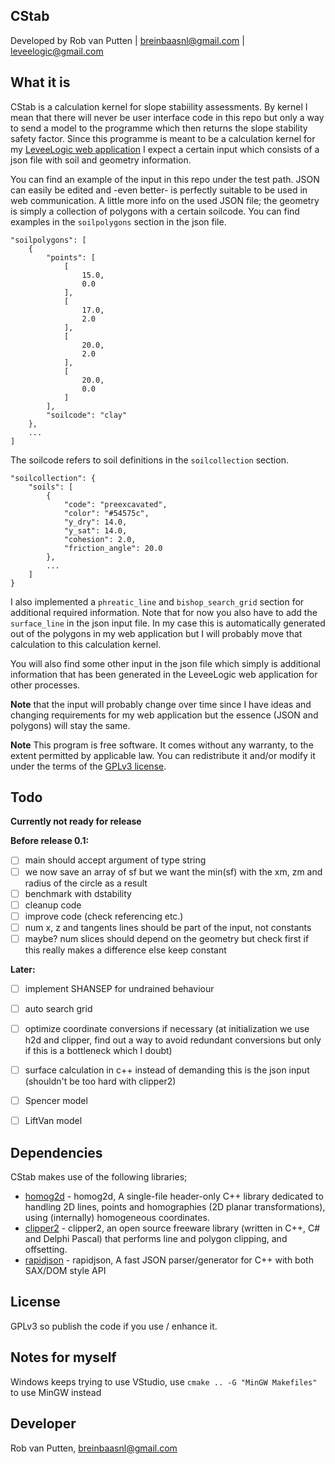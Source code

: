 ## CStab

Developed by Rob van Putten | breinbaasnl@gmail.com | leveelogic@gmail.com

## What it is

CStab is a calculation kernel for slope stabiility assessments. By kernel I mean that there will never be user interface 
code in this repo but only a way to send a model to the programme which then returns the slope stability safety factor. 
Since this programme is meant to be a calculation kernel for my [LeveeLogic web application](https://app.leveelogic.com) 
I expect a certain input which consists of a json file with soil and geometry information. 

You can find an example of the input in this repo under the test path. JSON can easily be edited and -even better- is
perfectly suitable to be used in web communication. A little more info on the used JSON file; the geometry is 
simply a collection of polygons with a certain soilcode. You can find examples in the ```soilpolygons``` section in
the json file. 

```
"soilpolygons": [
    {
        "points": [
            [
                15.0,
                0.0
            ],
            [
                17.0,
                2.0
            ],
            [
                20.0,
                2.0
            ],
            [
                20.0,
                0.0
            ]
        ],
        "soilcode": "clay"
    },
    ...
]
```

The soilcode refers to soil definitions in the ```soilcollection``` section. 

```
"soilcollection": {
    "soils": [
        {
            "code": "preexcavated",
            "color": "#54575c",
            "y_dry": 14.0,
            "y_sat": 14.0,
            "cohesion": 2.0,
            "friction_angle": 20.0
        },
        ...
    ]
}
```

I also implemented a ```phreatic_line``` and ```bishop_search_grid``` section for additional required information. Note that for now
you also have to add the ```surface_line``` in the json input file. In my case this is automatically generated out
of the polygons in my web application but I will probably move that calculation to this calculation kernel. 

You will also find some other input in the json file which simply is additional information that has been generated in
the LeveeLogic web application for other processes.

**Note** that the input will probably change over time since I have ideas and changing requirements for my web 
application but the essence (JSON and polygons) will stay the same.

**Note**
This program is free software. It comes without any warranty, to
the extent permitted by applicable law. You can redistribute it
and/or modify it under the terms of the [GPLv3 license](https://www.gnu.org/licenses/gpl-3.0.nl.html).

## Todo

**Currently not ready for release**

**Before release 0.1:**
* [ ] main should accept argument of type string
* [ ] we now save an array of sf but we want the min(sf) with the xm, zm and radius of the circle as a result
* [ ] benchmark with dstability
* [ ] cleanup code
* [ ] improve code (check referencing etc.)
* [ ] num x, z and tangents lines should be part of the input, not constants
* [ ] maybe? num slices should depend on the geometry but check first if this really makes a difference else keep constant

**Later:**
* [ ] implement SHANSEP for undrained behaviour
* [ ] auto search grid
* [ ] optimize coordinate conversions if necessary (at initialization we use h2d and clipper, find out a way to avoid redundant conversions but only if this is a bottleneck which I doubt)
* [ ] surface calculation in c++ instead of demanding this is the json input (shouldn't be too hard with clipper2)
* [ ] Spencer model
* [ ] LiftVan model


## Dependencies

CStab makes use of the following libraries;

* [homog2d](https://github.com/skramm/homog2d) - homog2d, A single-file header-only C++ library dedicated to handling 2D lines, points and homographies (2D planar transformations), using (internally) homogeneous coordinates.
* [clipper2](http://www.angusj.com/clipper2/Docs/Overview.htm) - clipper2, an open source freeware library (written in C++, C# and Delphi Pascal) that performs line and polygon clipping, and offsetting.
* [rapidjson](https://rapidjson.org/) - rapidjson, A fast JSON parser/generator for C++ with both SAX/DOM style API

## License

GPLv3 so publish the code if you use / enhance it.

## Notes for myself

Windows keeps trying to use VStudio, use ```cmake .. -G "MinGW Makefiles"``` to use MinGW instead

## Developer

Rob van Putten, breinbaasnl@gmail.com 